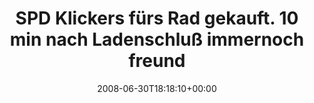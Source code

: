---
retweeted: false
source: <a href="http://www.cloudhopper.com/" rel="nofollow">Twitter SMS</a>
entities:
  hashtags: []
  symbols: []
  user_mentions: []
  urls: []
display_text_range:
- '0'
- '117'
favorite_count: '0'
id_str: '847076231'
truncated: false
retweet_count: '0'
id: '847076231'
created_at: Mon Jun 30 18:18:10 +0000 2008
favorited: false
full_text: SPD Klickers fürs Rad gekauft. 10 min nach Ladenschluß immernoch freundlich
  beraten worden. Stadler ist zu empfehlen!
lang: de
tags:
- pesos/twitter
date: '2008-06-30T18:18:10+00:00'
src: https://twitter.com/bascht/status/847076231
original_url: https://twitter.com/bascht/status/847076231
type: twitter_tweet
text: SPD Klickers fürs Rad gekauft. 10 min nach Ladenschluß immernoch freundlich
  beraten worden. Stadler ist zu empfehlen!
title: SPD Klickers fürs Rad gekauft. 10 min nach Ladenschluß immernoch freund

---